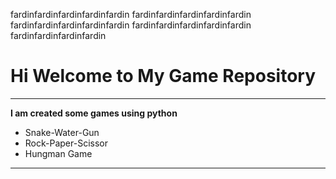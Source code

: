 fardinfardinfardinfardinfardin
fardinfardinfardinfardinfardin
fardinfardinfardinfardinfardin
fardinfardinfardinfardinfardin
fardinfardinfardinfardin

# Hi Welcome to My Game Repository
***

**I am created some games using python**
- Snake-Water-Gun
- Rock-Paper-Scissor
- Hungman Game
---



